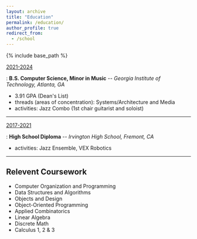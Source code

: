 ```yaml
---
layout: archive
title: "Education"
permalink: /education/
author_profile: true
redirect_from:
  - /school
---
```


{% include base_path %}

<u>2021-2024</u>

: **B.S. Computer Science, Minor in Music** -- *Georgia Institute of Technology, Atlanta, GA*
- 3.91 GPA (Dean's List)
- threads (areas of concentration): Systems/Architecture and Media
- activities: Jazz Combo (1st chair guitarist and soloist)

---

<u>2017-2021</u>

: **High School Diploma** -- *Irvington High School, Fremont, CA*
- activities: Jazz Ensemble, VEX Robotics

---

## Relevent Coursework
- Computer Organization and Programming
- Data Structures and Algorithms
- Objects and Design
- Object-Oriented Programming
- Applied Combinatorics
- Linear Algebra
- Discrete Math
- Calculus 1, 2 & 3